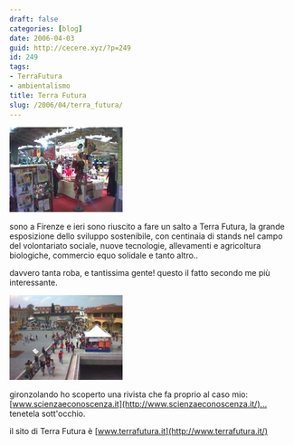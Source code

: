```yaml
---
draft: false
categories: [blog]
date: 2006-04-03
guid: http://cecere.xyz/?p=249
id: 249
tags:
- TerraFutura
- ambientalismo
title: Terra Futura
slug: /2006/04/terra_futura/
---
```


![](../../../assets/img/post/2006/terra_futura.jpg)

sono a Firenze e ieri sono riuscito a fare un salto a Terra Futura, la grande esposizione dello sviluppo sostenibile, con centinaia di stands nel campo del volontariato sociale, nuove tecnologie, allevamenti e agricoltura biologiche, commercio equo solidale e tanto altro..

davvero tanta roba, e tantissima gente! questo il fatto secondo me più interessante.

![](../../../assets/img/post/2006/terra_futura_2.jpg)

gironzolando ho scoperto una rivista che fa proprio al caso mio: [www.scienzaeconoscenza.it](http://www.scienzaeconoscenza.it/)… tenetela sott'occhio.

il sito di Terra Futura è [www.terrafutura.it](http://www.terrafutura.it/)
